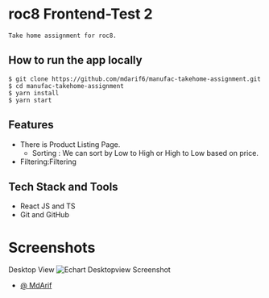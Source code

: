 # roc8 Frontend-Test 2

    Take home assignment for roc8.

## How to run the app locally

```
$ git clone https://github.com/mdarif6/manufac-takehome-assignment.git
$ cd manufac-takehome-assignment
$ yarn install
$ yarn start
```

## Features

- There is Product Listing Page.
  - Sorting : We can sort by Low to High or High to Low based on price.
- Filtering:Filtering

## Tech Stack and Tools

- React JS and TS
- Git and GitHub

# Screenshots

Desktop View
![Echart Desktopview Screenshot](/src/assets/images/CaptchaPage.JPG)

<!-- Responsive view

![Echart Responsiveview Screenshot](/src/assets/images/responsiveview.JPG) -->

- [@ MdArif](https://github.com/mdarif6/)
